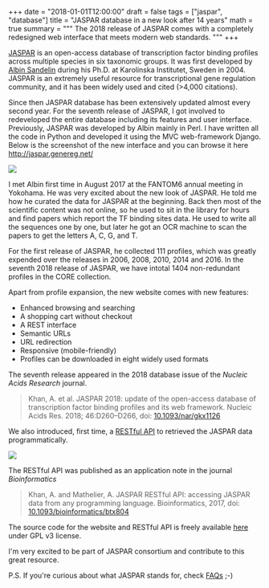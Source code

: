 +++
date = "2018-01-01T12:00:00"
draft = false
tags = ["jaspar", "database"]
title = "JASPAR database in a new look after 14 years"
math = true
summary = """
The 2018 release of JASPAR comes with a completely redesigned web interface that meets modern web standards.
"""
+++

[JASPAR](http://jaspar.genereg.net/) is an open-access database of transcription factor binding profiles across multiple species in six taxonomic groups. It was first developed by [Albin Sandelin](http://albinsandelin.wixsite.com/sandelinlab) during his Ph.D. at Karolinska Institutet, Sweden in 2004. JASPAR is an extremely useful resource for transcriptional gene regulation community, and it has been widely used and cited (>4,000 citations).

Since then JASPAR database has been extensively updated almost every second year. For the seventh release of JASPAR, I got involved to redeveloped the entire database including its features and user interface. Previously, JASPAR was developed by Albin mainly in Perl. I have written all the code in Python and developed it using the MVC web-framework Django. Below is the screenshot of the new interface and you can browse it here http://jaspar.genereg.net/

![](https://pbs.twimg.com/media/DMRI_M3XkAUr4DA.jpg)

I met Albin first time in August 2017 at the FANTOM6 annual meeting in Yokohama. He was very excited about the new look of JASPAR. He told me how he curated the data for JASPAR at the beginning. Back then most of the scientific content was not online, so he used to sit in the library for hours and find papers which report the TF binding sites data. He used to write all the sequences one by one, but later he got an OCR machine to scan the papers to get the letters A, C, G, and T.

For the first release of JASPAR, he collected 111 profiles, which was greatly expended over the releases in 2006, 2008, 2010, 2014 and 2016. In the seventh 2018 release of JASPAR, we have intotal 1404 non-redundant profiles in the CORE collection.


Apart from profile expansion, the new website comes with new features:

* Enhanced browsing and searching
* A shopping cart without checkout
* A REST interface
* Semantic URLs
* URL redirection
* Responsive (mobile-friendly)
* Profiles can be downloaded in eight widely used formats 

The seventh release appeared in the 2018 database issue of the  _Nucleic Acids Research_ journal.  

> Khan, A. et al. JASPAR 2018: update of the open-access database of transcription factor binding profiles and its web framework. Nucleic Acids Res. 2018; 46:D260–D266, doi: [10.1093/nar/gkx1126](https://doi.org/10.1093/nar/gkx1126)

We also introduced, first time, a [RESTful API](http://jaspar.genereg.net/api/) to retrieved the JASPAR data programmatically.

![](/img/jaspar-rest-api.png)


The RESTful API was published as an application note in the journal _Bioinformatics_

>Khan, A. and Mathelier, A. JASPAR RESTful API: accessing JASPAR data from any programming language. Bioinformatics, 2017, doi: [10.1093/bioinformatics/btx804](https://doi.org/10.1093/bioinformatics/btx804)


The source code for the website and RESTful API is freely available [here](https://bitbucket.org/CBGR/jaspar) under GPL v3 license.

I'm very excited to be part of JASPAR consortium and contribute to this great resource.

P.S. If you're curious about what JASPAR stands for, check [FAQs](http://jaspar.genereg.net/faq/#who-is-jaspar-anyhow) ;-) 

